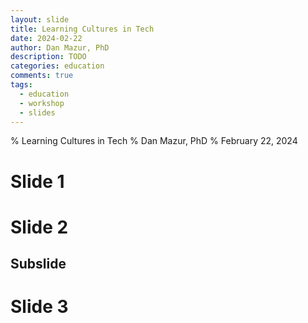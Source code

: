 ```yaml
---
layout: slide
title: Learning Cultures in Tech
date: 2024-02-22
author: Dan Mazur, PhD
description: TODO
categories: education
comments: true
tags:
  - education
  - workshop
  - slides
---
```


% Learning Cultures in Tech
% Dan Mazur, PhD
% February 22, 2024

# Slide 1
# Slide 2
## Subslide
# Slide 3
